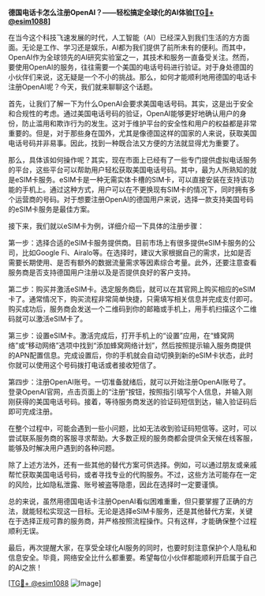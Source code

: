 **德国电话卡怎么注册OpenAI？——轻松搞定全球化的AI体验[[TG💪+ @esim1088](https://t.me/s/esim1088)]**

在当今这个科技飞速发展的时代，人工智能（AI）已经深入到我们生活的方方面面。无论是工作、学习还是娱乐，AI都为我们提供了前所未有的便利。而其中，OpenAI作为全球领先的AI研究实验室之一，其技术和服务一直备受关注。然而，要使用OpenAI的服务，往往需要一个美国的电话号码进行验证。对于身处德国的小伙伴们来说，这无疑是一个不小的挑战。那么，如何才能顺利地用德国的电话卡注册OpenAI呢？今天，我们就来聊聊这个话题。

首先，让我们了解一下为什么OpenAI会要求美国电话号码。其实，这是出于安全和合规性的考虑。通过美国电话号码的验证，OpenAI能够更好地确认用户的身份，防止滥用和欺诈行为的发生。这对于维护平台的安全性和用户的权益都是非常重要的。但是，对于那些身在国外，尤其是像德国这样的国家的人来说，获取美国电话号码并非易事。因此，找到一种既合法又方便的方法就显得尤为重要了。

那么，具体该如何操作呢？其实，现在市面上已经有了一些专门提供虚拟电话服务的平台，这些平台可以帮助用户轻松获取美国电话号码。其中，最为人所熟知的就是eSIM卡服务。eSIM卡是一种无需实体卡槽的SIM卡，可以直接安装在支持该功能的手机上。通过这种方式，用户可以在不更换现有SIM卡的情况下，同时拥有多个运营商的号码。对于想要注册OpenAI的德国用户来说，选择一款支持美国号码的eSIM卡服务是最佳方案。

接下来，我们就以eSIM卡为例，详细介绍一下具体的注册步骤：

第一步：选择合适的eSIM卡服务提供商。目前市场上有很多提供eSIM卡服务的公司，比如Google Fi、Airalo等。在选择时，建议大家根据自己的需求，比如是否需要长期使用、是否有额外的数据流量需求等因素综合考量。此外，还要注意查看服务商是否支持德国用户注册以及是否提供良好的客户支持。

第二步：购买并激活eSIM卡。选定服务商后，就可以在其官网上购买相应的eSIM卡了。通常情况下，购买流程非常简单快捷，只需填写相关信息并完成支付即可。购买成功后，服务商会发送一个二维码到你的邮箱或手机上，用手机扫描这个二维码就可以激活eSIM卡了。

第三步：设置eSIM卡。激活完成后，打开手机上的“设置”应用，在“蜂窝网络”或“移动网络”选项中找到“添加蜂窝网络计划”，然后按照提示输入服务商提供的APN配置信息。完成设置后，你的手机就会自动切换到新的eSIM卡状态，此时你就可以使用这个号码拨打电话或者接收短信了。

第四步：注册OpenAI账号。一切准备就绪后，就可以开始注册OpenAI账号了。登录OpenAI官网，点击页面上的“注册”按钮，按照指引填写个人信息，并输入刚刚获得的美国电话号码。接着，等待服务商发送的验证码短信到达，输入验证码后即可完成注册。

在整个过程中，可能会遇到一些小问题，比如无法收到验证码短信等。这时，可以尝试联系服务商的客服寻求帮助。大多数正规的服务商都会提供全天候在线客服，能够及时解决用户遇到的各种问题。

除了上述方法外，还有一些其他的替代方案可供选择。例如，可以通过朋友或亲戚帮忙获取美国电话号码，或者寻找专业的代购服务。不过，这些方法可能存在一定的风险，比如隐私泄露、账号被盗等隐患，因此在选择时一定要谨慎。

总的来说，虽然用德国电话卡注册OpenAI看似困难重重，但只要掌握了正确的方法，就能轻松实现这一目标。无论是选择eSIM卡服务，还是其他替代方案，关键在于选择正规可靠的服务商，并严格按照流程操作。只有这样，才能确保整个过程顺利无误。

最后，再次提醒大家，在享受全球化AI服务的同时，也要时刻注意保护个人隐私和信息安全。毕竟，网络安全比什么都重要。希望每位小伙伴都能顺利开启属于自己的AI之旅！

[[TG💪+ @esim1088](https://t.me/s/esim1088) ![Image](https://i.postimg.cc/4NQfJmqS/Snipaste-2025-05-13-00-14-12.png)]